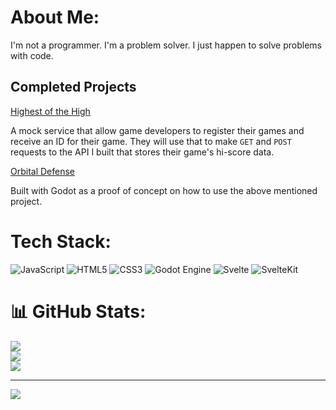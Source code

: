 # About Me:
I'm not a programmer. I'm a problem solver. I just happen to solve problems with code.

## Completed Projects
[Highest of the High](https://github.com/dan-collins-dev/highest-of-the-hi)

A mock service that allow game developers to register their games and receive an ID for their game. They will use that to make ```GET``` and ```POST``` requests to the API I built that stores their game's hi-score data.

[Orbital Defense](https://github.com/dan-collins-dev/orbital-defense)

Built with Godot as a proof of concept on how to use the above mentioned project.


# Tech Stack:
![JavaScript](https://img.shields.io/badge/javascript-%23323330.svg?style=for-the-badge&logo=javascript&logoColor=%23F7DF1E) ![HTML5](https://img.shields.io/badge/html5-%23E34F26.svg?style=for-the-badge&logo=html5&logoColor=white) ![CSS3](https://img.shields.io/badge/css3-%231572B6.svg?style=for-the-badge&logo=css3&logoColor=white) ![Godot Engine](https://img.shields.io/badge/GODOT-%23FFFFFF.svg?style=for-the-badge&logo=godot-engine) ![Svelte](https://img.shields.io/badge/svelte-%23f1413d.svg?style=for-the-badge&logo=svelte&logoColor=white) ![SvelteKit](https://img.shields.io/badge/sveltekit-%23ff3e00.svg?style=for-the-badge&logo=svelte&logoColor=white)

# 📊 GitHub Stats:
![](https://github-readme-stats.vercel.app/api?username=dan-collins-dev&theme=dark&hide_border=false&include_all_commits=true&count_private=true)<br/>
![](https://nirzak-streak-stats.vercel.app/?user=dan-collins-dev&theme=dark&hide_border=false)<br/>
![](https://github-readme-stats.vercel.app/api/top-langs/?username=dan-collins-dev&theme=dark&hide_border=false&include_all_commits=true&count_private=true&layout=compact)


---
[![](https://visitcount.itsvg.in/api?id=dan-collins-dev&icon=0&color=0)](https://visitcount.itsvg.in)

<!-- Proudly created with GPRM ( https://gprm.itsvg.in ) -->

